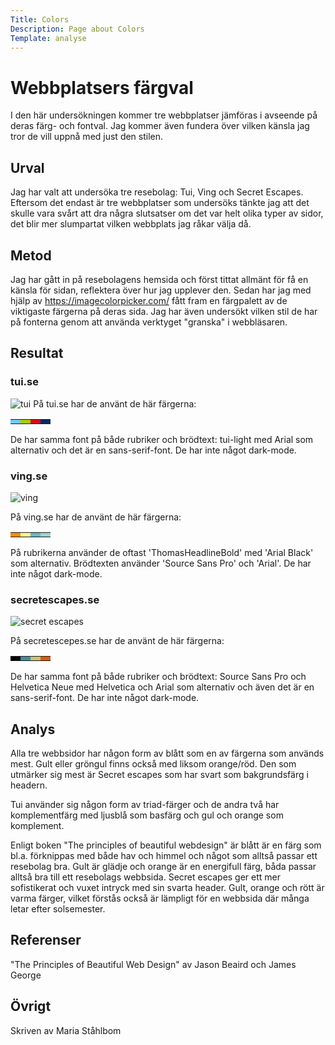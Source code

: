```yaml
---
Title: Colors
Description: Page about Colors
Template: analyse
---
```


Webbplatsers färgval
=======================

I den här undersökningen kommer tre webbplatser jämföras i avseende på deras färg- och fontval. Jag kommer även fundera över vilken känsla jag tror de vill uppnå med just den stilen.

Urval
-----------------------

Jag har valt att undersöka tre resebolag: Tui, Ving och Secret Escapes. 
Eftersom det endast är tre webbplatser som undersöks tänkte jag att det skulle vara svårt att dra några slutsatser om det var helt olika typer av sidor, det blir mer slumpartat vilken webbplats jag råkar välja då.

Metod
-----------------------

Jag har gått in på resebolagens  hemsida och först tittat allmänt för få en känsla för sidan, reflektera över hur jag upplever den. Sedan har jag med hjälp av https://imagecolorpicker.com/ fått fram en färgpalett av de viktigaste färgerna på deras sida. Jag har även undersökt vilken stil de har på fonterna genom att använda verktyget "granska" i webbläsaren.

Resultat
-----------------------

<div class="compare">
<div class="tui item">
<h3>tui.se</h3>
<img src="%base_url%?assets/img/tui.png" alt="tui">
På tui.se har de använt de här färgerna:

<table>
    <tr>
        <td style="background-color: #70cbf4">
        <td style="background-color: #a6cd09">
        <td style="background-color: #d20f17">
        <td style="background-color: #092a5e">
    </tr>
</table>

De har samma font på både rubriker och brödtext: tui-light med Arial som alternativ och det är en sans-serif-font. 
De har inte något dark-mode.

</div>

<div class="ving item ">
<h3>ving.se</h3>
<img src="%base_url%?assets/img/ving.png" alt="ving">

På ving.se har de använt de här färgerna:

<table>
    <tr>
        <td style="background-color: #fe8c00">
        <td style="background-color: #fff496">
        <td style="background-color: #66babf">
        <td style="background-color: #9ed4d3">
    </tr>
</table>

På rubrikerna använder de oftast 'ThomasHeadlineBold' med 'Arial Black' som alternativ. Brödtexten använder 'Source Sans Pro' och 'Arial'. 
De har inte något dark-mode.

</div>

<div class="secret item">
<h3>secretescapes.se</h3>
<img src="%base_url%?assets/img/secretescapes.png" alt="secret escapes">

På secretescepes.se har de använt de här färgerna:

<table>
    <tr>
        <td style="background-color: #000000">
        <td style="background-color: #3c909f">
        <td style="background-color: #cbc271">
        <td style="background-color: #e35800">
    </tr>
</table>

De har samma font på både rubriker och brödtext: Source Sans Pro och Helvetica Neue med Helvetica och Arial som alternativ och även det är en sans-serif-font. 
De har inte något dark-mode.

</div>
</div>

Analys
-----------------------

Alla tre webbsidor har någon form av blått som en av färgerna som används mest. Gult eller gröngul finns också med liksom orange/röd. Den som utmärker sig mest är Secret escapes som har svart som bakgrundsfärg i headern.

Tui använder sig någon form av triad-färger och de andra två har komplementfärg med ljusblå som basfärg och gul och orange som komplement.

Enligt boken "The principles of beautiful webdesign" är blått är en färg som bl.a. förknippas med både hav och himmel och något som alltså passar ett resebolag bra. Gult är glädje och orange är en energifull färg, båda passar alltså bra till ett resebolags webbsida. Secret escapes ger ett mer sofistikerat och vuxet intryck med sin svarta header. Gult, orange och rött är varma färger, vilket förstås också är lämpligt för en webbsida där många letar efter solsemester.

Referenser
-----------------------

"The Principles of Beautiful Web Design" av Jason Beaird och James George

Övrigt
-----------------------

Skriven av Maria Ståhlbom
